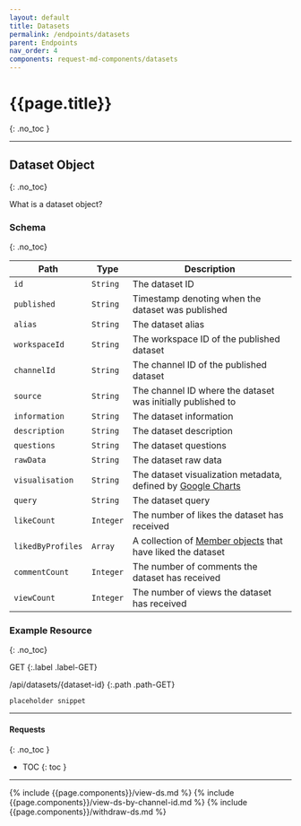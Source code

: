 ```yaml
---
layout: default
title: Datasets
permalink: /endpoints/datasets
parent: Endpoints
nav_order: 4
components: request-md-components/datasets
---
```


# {{page.title}}
{: .no_toc }

---

## Dataset Object
{: .no_toc}

What is a dataset object?

### Schema
{: .no_toc}

Path | Type | Description
---- | ---- | -----------
`id` | `String` | The dataset ID
`published` | `String` | Timestamp denoting when the dataset was published
`alias` | `String` | The dataset alias
`workspaceId` | `String` | The workspace ID of the published dataset
`channelId` | `String` | The channel ID of the published dataset
`source` | `String` | The channel ID where the dataset was initially published to
`information` | `String` | The dataset information
`description` | `String` | The dataset description
`questions` | `String` | The dataset questions
`rawData` | `String` | The dataset raw data
`visualisation` | `String` | The dataset visualization metadata, defined by [Google Charts](https://developers.google.com/chart/interactive/docs/quick_start)
`query` | `String` | The dataset query
`likeCount` | `Integer` | The number of likes the dataset has received
`likedByProfiles` | `Array` | A collection of [Member objects](workspaces#member-object) that have liked the dataset
`commentCount` | `Integer` | The number of comments the dataset has received
`viewCount` | `Integer` | The number of views the dataset has received

### Example Resource
{: .no_toc}

GET
{:.label .label-GET}

/api/datasets/{dataset-id}
{:.path .path-GET}

`placeholder snippet`

---

#### Requests
{: .no_toc }

- TOC
{: toc }

---

{% include {{page.components}}/view-ds.md %}
{% include {{page.components}}/view-ds-by-channel-id.md %}
{% include {{page.components}}/withdraw-ds.md %}
